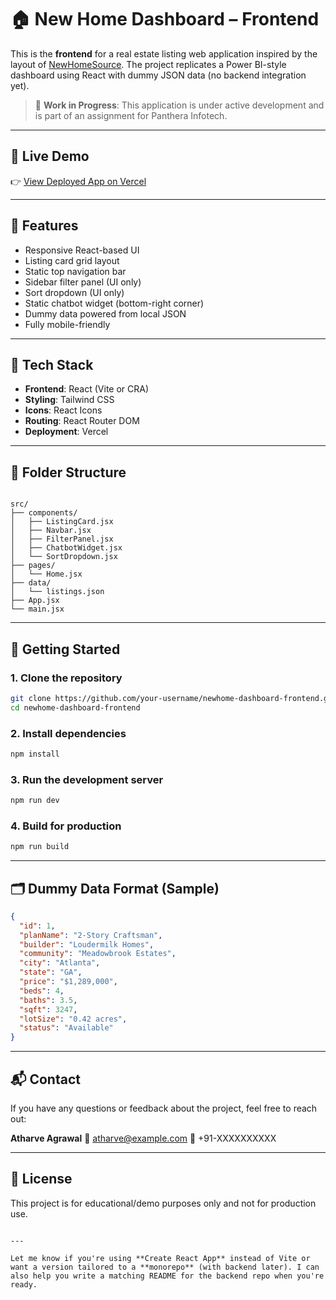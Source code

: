 # 🏠 New Home Dashboard – Frontend

This is the **frontend** for a real estate listing web application inspired by the layout of [NewHomeSource](https://www.newhomesource.com/plan/2-story-loudermilk-homes-atlanta-ga/3175090). The project replicates a Power BI-style dashboard using React with dummy JSON data (no backend integration yet).

> 🚧 **Work in Progress**: This application is under active development and is part of an assignment for Panthera Infotech.

---

## 🔗 Live Demo

👉 [View Deployed App on Vercel](https://panthera-sigma-pied.vercel.app/)

---

## 📌 Features

- Responsive React-based UI
- Listing card grid layout
- Static top navigation bar
- Sidebar filter panel (UI only)
- Sort dropdown (UI only)
- Static chatbot widget (bottom-right corner)
- Dummy data powered from local JSON
- Fully mobile-friendly

---

## 🧱 Tech Stack

- **Frontend**: React (Vite or CRA)
- **Styling**: Tailwind CSS
- **Icons**: React Icons
- **Routing**: React Router DOM
- **Deployment**: Vercel

---

## 📁 Folder Structure

```

src/
├── components/
│   ├── ListingCard.jsx
│   ├── Navbar.jsx
│   ├── FilterPanel.jsx
│   ├── ChatbotWidget.jsx
│   └── SortDropdown.jsx
├── pages/
│   └── Home.jsx
├── data/
│   └── listings.json
├── App.jsx
└── main.jsx

````

---

## 🚀 Getting Started

### 1. Clone the repository

```bash
git clone https://github.com/your-username/newhome-dashboard-frontend.git
cd newhome-dashboard-frontend
````

### 2. Install dependencies

```bash
npm install
```

### 3. Run the development server

```bash
npm run dev
```

### 4. Build for production

```bash
npm run build
```

---

## 🗂️ Dummy Data Format (Sample)

```json
{
  "id": 1,
  "planName": "2-Story Craftsman",
  "builder": "Loudermilk Homes",
  "community": "Meadowbrook Estates",
  "city": "Atlanta",
  "state": "GA",
  "price": "$1,289,000",
  "beds": 4,
  "baths": 3.5,
  "sqft": 3247,
  "lotSize": "0.42 acres",
  "status": "Available"
}
```

---

## 📬 Contact

If you have any questions or feedback about the project, feel free to reach out:

**Atharve Agrawal**
📧 [atharve@example.com](mailto:atharve@example.com)
📱 +91-XXXXXXXXXX

---

## 📄 License

This project is for educational/demo purposes only and not for production use.

```

---

Let me know if you're using **Create React App** instead of Vite or want a version tailored to a **monorepo** (with backend later). I can also help you write a matching README for the backend repo when you're ready.
```
